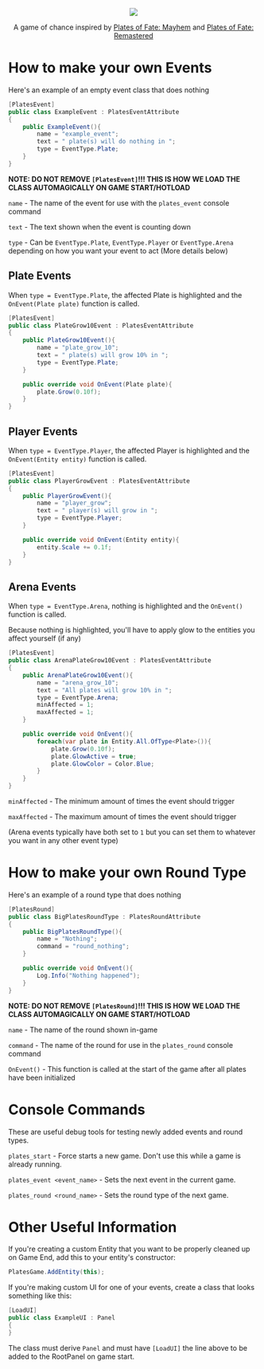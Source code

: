<p align="center">
  <img src="https://i.imgur.com/SAKDEGU.png">
  <p align="center">A game of chance inspired by <a href="https://www.roblox.com/games/564086481/Plates-of-Fate-Mayhem">Plates of Fate: Mayhem</a> and <a href="https://www.roblox.com/games/4783966408/Plates-of-Fate-Remastered">Plates of Fate: Remastered</a>
</p>

# How to make your own Events

Here's an example of an empty event class that does nothing
```c#
[PlatesEvent]
public class ExampleEvent : PlatesEventAttribute
{
    public ExampleEvent(){
        name = "example_event";
        text = " plate(s) will do nothing in ";
        type = EventType.Plate;
    }
}
```
**NOTE: DO NOT REMOVE `[PlatesEvent]`!!! THIS IS HOW WE LOAD THE CLASS AUTOMAGICALLY ON GAME START/HOTLOAD**


`name` - The name of the event for use with the `plates_event` console command

`text` - The text shown when the event is counting down

`type` - Can be `EventType.Plate`, `EventType.Player` or `EventType.Arena` depending on how you want your event to act (More details below)

## Plate Events

When `type = EventType.Plate`, the affected Plate is highlighted and the `OnEvent(Plate plate)` function is called.

```c#
[PlatesEvent]
public class PlateGrow10Event : PlatesEventAttribute
{
    public PlateGrow10Event(){
        name = "plate_grow_10";
        text = " plate(s) will grow 10% in ";
        type = EventType.Plate;
    }

    public override void OnEvent(Plate plate){
        plate.Grow(0.10f);
    }
}
```

## Player Events

When `type = EventType.Player`, the affected Player is highlighted and the `OnEvent(Entity entity)` function is called.

```c#
[PlatesEvent]
public class PlayerGrowEvent : PlatesEventAttribute
{
    public PlayerGrowEvent(){
        name = "player_grow";
        text = " player(s) will grow in ";
        type = EventType.Player;
    }

    public override void OnEvent(Entity entity){
        entity.Scale += 0.1f;
    }
}
```

## Arena Events

When `type = EventType.Arena`, nothing is highlighted and the `OnEvent()` function is called.

Because nothing is highlighted, you'll have to apply glow to the entities you affect yourself (if any)

```c#
[PlatesEvent]
public class ArenaPlateGrow10Event : PlatesEventAttribute
{
    public ArenaPlateGrow10Event(){
        name = "arena_grow_10";
        text = "All plates will grow 10% in ";
        type = EventType.Arena;
        minAffected = 1;
        maxAffected = 1;
    }

    public override void OnEvent(){
        foreach(var plate in Entity.All.OfType<Plate>()){
            plate.Grow(0.10f);
            plate.GlowActive = true;
            plate.GlowColor = Color.Blue;
        }
    }
}
```

`minAffected` - The minimum amount of times the event should trigger

`maxAffected` - The maximum amount of times the event should trigger

(Arena events typically have both set to `1` but you can set them to whatever you want in any other event type)

# How to make your own Round Type

Here's an example of a round type that does nothing

```c#
[PlatesRound]
public class BigPlatesRoundType : PlatesRoundAttribute
{
    public BigPlatesRoundType(){
        name = "Nothing";
        command = "round_nothing";
    }

    public override void OnEvent(){
        Log.Info("Nothing happened");
    }
}
```
**NOTE: DO NOT REMOVE `[PlatesRound]`!!! THIS IS HOW WE LOAD THE CLASS AUTOMAGICALLY ON GAME START/HOTLOAD**

`name` - The name of the round shown in-game

`command` - The name of the round for use in the `plates_round` console command

`OnEvent()` - This function is called at the start of the game after all plates have been initialized

# Console Commands

These are useful debug tools for testing newly added events and round types.

`plates_start` - Force starts a new game. Don't use this while a game is already running.

`plates_event <event_name>` - Sets the next event in the current game.

`plates_round <round_name>` - Sets the round type of the next game.

# Other Useful Information

If you're creating a custom Entity that you want to be properly cleaned up on Game End, add this to your entity's constructor:
```c#
PlatesGame.AddEntity(this);
```

If you're making custom UI for one of your events, create a class that looks something like this:
```c#
[LoadUI]
public class ExampleUI : Panel
{
}
```
The class must derive `Panel` and must have `[LoadUI]` the line above to be added to the RootPanel on game start.
